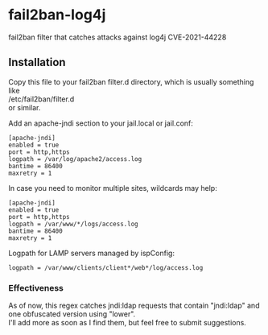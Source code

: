 # fail2ban-log4j
fail2ban filter that catches attacks against log4j CVE-2021-44228

## Installation
Copy this file to your fail2ban filter.d directory, which is usually something like  
/etc/fail2ban/filter.d  
or similar.  

Add an apache-jndi section to your jail.local or jail.conf:  

```
[apache-jndi]
enabled = true
port = http,https
logpath = /var/log/apache2/access.log
bantime = 86400
maxretry = 1
```

In case you need to monitor multiple sites, wildcards may help:  

```
[apache-jndi]
enabled = true
port = http,https
logpath = /var/www/*/logs/access.log
bantime = 86400
maxretry = 1
```

Logpath for LAMP servers managed by ispConfig:

```
logpath = /var/www/clients/client*/web*/log/access.log
```

### Effectiveness  

As of now, this regex catches jndi:ldap requests that contain "jndi:ldap" and one obfuscated version using "lower".  
I'll add more as soon as I find them, but feel free to submit suggestions. 



